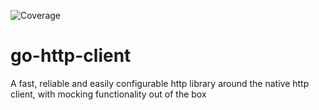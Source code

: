 ![Coverage](https://img.shields.io/badge/Coverage-27.3%25-red)

# go-http-client
A fast, reliable and easily configurable http library around the native http client, with mocking functionality out of the box
